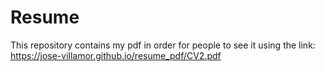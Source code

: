 # Resume

This repository contains my pdf in order for people to see it using the link: https://jose-villamor.github.io/resume_pdf/CV2.pdf

